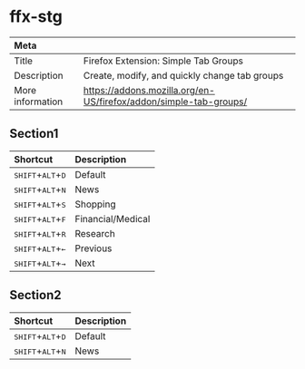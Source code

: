 # ffx-stg
|Meta||
|:--|:--|
|Title|Firefox Extension: Simple Tab Groups|
|Description|Create, modify, and quickly change tab groups|
|More information|<https://addons.mozilla.org/en-US/firefox/addon/simple-tab-groups/>|

## Section1
|Shortcut|Description|
|:--|:--|
|<kbd>SHIFT</kbd>+<kbd>ALT</kbd>+<kbd>D</kbd>|Default|
|<kbd>SHIFT</kbd>+<kbd>ALT</kbd>+<kbd>N</kbd>|News|
|<kbd>SHIFT</kbd>+<kbd>ALT</kbd>+<kbd>S</kbd>|Shopping|
|<kbd>SHIFT</kbd>+<kbd>ALT</kbd>+<kbd>F</kbd>|Financial/Medical|
|<kbd>SHIFT</kbd>+<kbd>ALT</kbd>+<kbd>R</kbd>|Research|
|<kbd>SHIFT</kbd>+<kbd>ALT</kbd>+<kbd>←</kbd>|Previous|
|<kbd>SHIFT</kbd>+<kbd>ALT</kbd>+<kbd>→</kbd>|Next|

## Section2
|Shortcut|Description|
|:--|:--|
|<kbd>SHIFT</kbd>+<kbd>ALT</kbd>+<kbd>D</kbd>|Default|
|<kbd>SHIFT</kbd>+<kbd>ALT</kbd>+<kbd>N</kbd>|News|
